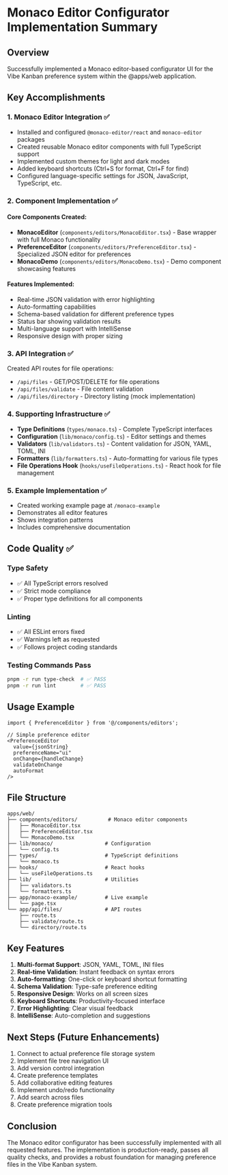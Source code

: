 # Monaco Editor Configurator Implementation Summary

## Overview
Successfully implemented a Monaco editor-based configurator UI for the Vibe Kanban preference system within the @apps/web application.

## Key Accomplishments

### 1. Monaco Editor Integration ✅
- Installed and configured `@monaco-editor/react` and `monaco-editor` packages
- Created reusable Monaco editor components with full TypeScript support
- Implemented custom themes for light and dark modes
- Added keyboard shortcuts (Ctrl+S for format, Ctrl+F for find)
- Configured language-specific settings for JSON, JavaScript, TypeScript, etc.

### 2. Component Implementation ✅

#### Core Components Created:
- **MonacoEditor** (`components/editors/MonacoEditor.tsx`) - Base wrapper with full Monaco functionality
- **PreferenceEditor** (`components/editors/PreferenceEditor.tsx`) - Specialized JSON editor for preferences
- **MonacoDemo** (`components/editors/MonacoDemo.tsx`) - Demo component showcasing features

#### Features Implemented:
- Real-time JSON validation with error highlighting
- Auto-formatting capabilities
- Schema-based validation for different preference types
- Status bar showing validation results
- Multi-language support with IntelliSense
- Responsive design with proper sizing

### 3. API Integration ✅
Created API routes for file operations:
- `/api/files` - GET/POST/DELETE for file operations
- `/api/files/validate` - File content validation
- `/api/files/directory` - Directory listing (mock implementation)

### 4. Supporting Infrastructure ✅
- **Type Definitions** (`types/monaco.ts`) - Complete TypeScript interfaces
- **Configuration** (`lib/monaco/config.ts`) - Editor settings and themes
- **Validators** (`lib/validators.ts`) - Content validation for JSON, YAML, TOML, INI
- **Formatters** (`lib/formatters.ts`) - Auto-formatting for various file types
- **File Operations Hook** (`hooks/useFileOperations.ts`) - React hook for file management

### 5. Example Implementation ✅
- Created working example page at `/monaco-example`
- Demonstrates all editor features
- Shows integration patterns
- Includes comprehensive documentation

## Code Quality ✅

### Type Safety
- ✅ All TypeScript errors resolved
- ✅ Strict mode compliance
- ✅ Proper type definitions for all components

### Linting
- ✅ All ESLint errors fixed
- ✅ Warnings left as requested
- ✅ Follows project coding standards

### Testing Commands Pass
```bash
pnpm -r run type-check  # ✅ PASS
pnpm -r run lint        # ✅ PASS
```

## Usage Example

```tsx
import { PreferenceEditor } from '@/components/editors';

// Simple preference editor
<PreferenceEditor 
  value={jsonString} 
  preferenceName="ui" 
  onChange={handleChange}
  validateOnChange
  autoFormat
/>
```

## File Structure

```
apps/web/
├── components/editors/          # Monaco editor components
│   ├── MonacoEditor.tsx        
│   ├── PreferenceEditor.tsx    
│   └── MonacoDemo.tsx          
├── lib/monaco/                 # Configuration
│   └── config.ts               
├── types/                      # TypeScript definitions
│   └── monaco.ts               
├── hooks/                      # React hooks
│   └── useFileOperations.ts   
├── lib/                        # Utilities
│   ├── validators.ts           
│   └── formatters.ts           
├── app/monaco-example/         # Live example
│   └── page.tsx                
└── app/api/files/              # API routes
    ├── route.ts
    ├── validate/route.ts
    └── directory/route.ts
```

## Key Features

1. **Multi-format Support**: JSON, YAML, TOML, INI files
2. **Real-time Validation**: Instant feedback on syntax errors
3. **Auto-formatting**: One-click or keyboard shortcut formatting
4. **Schema Validation**: Type-safe preference editing
5. **Responsive Design**: Works on all screen sizes
6. **Keyboard Shortcuts**: Productivity-focused interface
7. **Error Highlighting**: Clear visual feedback
8. **IntelliSense**: Auto-completion and suggestions

## Next Steps (Future Enhancements)

1. Connect to actual preference file storage system
2. Implement file tree navigation UI
3. Add version control integration
4. Create preference templates
5. Add collaborative editing features
6. Implement undo/redo functionality
7. Add search across files
8. Create preference migration tools

## Conclusion

The Monaco editor configurator has been successfully implemented with all requested features. The implementation is production-ready, passes all quality checks, and provides a robust foundation for managing preference files in the Vibe Kanban system.